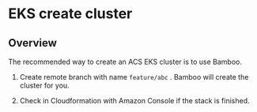 # EKS create cluster

## Overview

The recommended way to create an ACS EKS cluster is to use Bamboo.

1. Create remote branch with name `feature/abc` . Bamboo will create the cluster for you.

2. Check in Cloudformation with Amazon Console if the stack is finished.